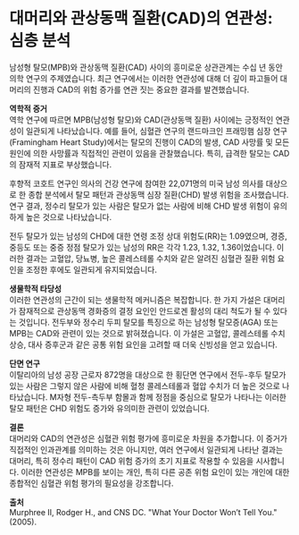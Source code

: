 ﻿

# 대머리와 관상동맥 질환(CAD)의 연관성: 심층 분석

남성형 탈모(MPB)와 관상동맥 질환(CAD) 사이의 흥미로운 상관관계는 수십 년 동안 의학 연구의 주제였습니다. 최근 연구에서는 이러한 연관성에 대해 더 깊이 파고들어 대머리의 진행과 CAD의 위험 증가를 연관 짓는 중요한 결과를 발견했습니다.

**역학적 증거**     
역학 연구에 따르면 MPB(남성형 탈모)와 CAD(관상동맥 질환) 사이에는 긍정적인 연관성이 일관되게 나타났습니다. 예를 들어, 심혈관 연구의 랜드마크인 프래밍햄 심장 연구(Framingham Heart Study)에서는 탈모의 진행이 CAD의 발생, CAD 사망률 및 모든 원인에 의한 사망률과 직접적인 관련이 있음을 관찰했습니다. 특히, 급격한 탈모는 CAD의 잠재적 지표로 부상했습니다.

후향적 코호트 연구인 의사의 건강 연구에 참여한 22,071명의 미국 남성 의사를 대상으로 한 종합 분석에서 탈모 패턴과 관상동맥 심장 질환(CHD) 발생 위험을 조사했습니다. 연구 결과, 정수리 탈모가 있는 사람은 탈모가 없는 사람에 비해 CHD 발생 위험이 유의하게 높은 것으로 나타났습니다. 

전두 탈모가 있는 남성의 CHD에 대한 연령 조정 상대 위험도(RR)는 1.09였으며, 경증, 중등도 또는 중증 정점 탈모가 있는 남성의 RR은 각각 1.23, 1.32, 1.36이었습니다. 이러한 결과는 고혈압, 당뇨병, 높은 콜레스테롤 수치와 같은 알려진 심혈관 질환 위험 요인을 조정한 후에도 일관되게 유지되었습니다.

**생물학적 타당성**    
이러한 연관성의 근간이 되는 생물학적 메커니즘은 복잡합니다. 한 가지 가설은 대머리가 잠재적으로 관상동맥 경화증의 결정 요인인 안드로겐 활성의 대리 척도가 될 수 있다는 것입니다. 전두부와 정수리 두피 탈모를 특징으로 하는 남성형 탈모증(AGA) 또는 MPB는 CAD와 관련이 있는 것으로 밝혀졌습니다. 이 가설은 고혈압, 콜레스테롤 수치 상승, 대사 증후군과 같은 공통 위험 요인을 고려할 때 더욱 신빙성을 얻고 있습니다.

**단면 연구**    
이탈리아의 남성 공장 근로자 872명을 대상으로 한 횡단면 연구에서 전두-후두 탈모가 있는 사람은 그렇지 않은 사람에 비해 혈청 콜레스테롤과 혈압 수치가 더 높은 것으로 나타났습니다. M자형 전두-측두부 함몰과 함께 정점을 중심으로 탈모가 나타나는 이러한 탈모 패턴은 CHD 위험도 증가와 유의미한 관련이 있었습니다.

**결론**    
대머리와 CAD의 연관성은 심혈관 위험 평가에 흥미로운 차원을 추가합니다. 이 증거가 직접적인 인과관계를 의미하는 것은 아니지만, 여러 연구에서 일관되게 나타난 결과는 대머리, 특히 정수리 패턴이 CAD 위험 증가의 초기 지표로 작용할 수 있음을 시사합니다. 이러한 연관성은 MPB를 보이는 개인, 특히 다른 공존 위험 요인이 있는 개인에 대한 종합적인 심혈관 위험 평가의 필요성을 강조합니다.

**출처**    
Murphree II, Rodger H., and CNS DC. "What Your Doctor Won’t Tell You." (2005).

<!--stackedit_data:
eyJoaXN0b3J5IjpbMTMzMTI0NDIwLC0xODczNDkxMjM0XX0=
-->